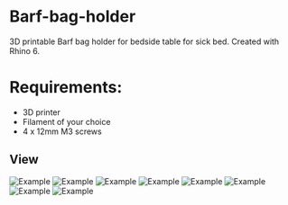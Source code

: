 # Barf-bag-holder
3D printable Barf bag holder for bedside table for sick bed. Created with Rhino 6.

# Requirements:
* 3D printer 
* Filament of your choice
* 4 x 12mm M3 screws

## View
![Example](iso1.jpg)
![Example](iso2.jpg)
![Example](side1.jpg)
![Example](IMG_20200226_151145.jpg)
![Example](IMG_20200226_151159.jpg)
![Example](IMG_20200226_151219.jpg)
![Example](IMG_20200226_151246.jpg)
![Example](IMG_20200226_151258.jpg)


